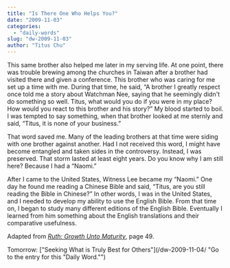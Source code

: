 ```yaml
---
title: "Is There One Who Helps You?"
date: "2009-11-03"
categories: 
  - "daily-words"
slug: "dw-2009-11-03"
author: "Titus Chu"
---
```


This same brother also helped me later in my serving life. At one point, there was trouble brewing among the churches in Taiwan after a brother had visited there and given a conference. This brother who was caring for me set up a time with me. During that time, he said, “A brother I greatly respect once told me a story about Watchman Nee, saying that he seemingly didn't do something so well. Titus, what would you do if you were in my place? How would you react to this brother and his story?” My blood started to boil. I was tempted to say something, when that brother looked at me sternly and said, “Titus, it is none of your business.”

That word saved me. Many of the leading brothers at that time were siding with one brother against another. Had I not received this word, I might have become entangled and taken sides in the controversy. Instead, I was preserved. That storm lasted at least eight years. Do you know why I am still here? Because I had a “Naomi.”

After I came to the United States, Witness Lee became my “Naomi.” One day he found me reading a Chinese Bible and said, “Titus, are you still reading the Bible in Chinese?” In other words, I was in the United States, and I needed to develop my ability to use the English Bible. From that time on, I began to study many different editions of the English Bible. Eventually I learned from him something about the English translations and their comparative usefulness.

Adapted from [_Ruth: Growth Unto Maturity_](/book-ruth/ "Go to the entry for this book."), page 49.

Tomorrow: ["Seeking What is Truly Best for Others"](/dw-2009-11-04/ "Go to the entry for this "Daily Word."")
